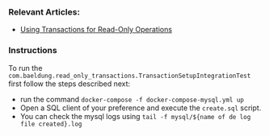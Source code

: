 ### Relevant Articles:
- [Using Transactions for Read-Only Operations](https://www.baeldung.com/spring-transactions-read-only)

### Instructions
To run the `com.baeldung.read_only_transactions.TransactionSetupIntegrationTest` first follow the steps described next:
- run the command `docker-compose -f docker-compose-mysql.yml up`
- Open a SQL client of your preference and execute the `create.sql` script.
- You can check the mysql logs using `tail -f mysql/${name of de log file created}.log`
